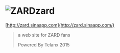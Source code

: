 # ![ZARD](http://www.wezard.net/20th/images/logo_on.png)zard
[http://zard.sinaapp.com](http://zard.sinaapp.com/)
>a web site for ZARD fans
>
>Powered By Telanx 2015
